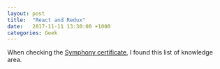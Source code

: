 ```yaml
---
layout: post
title:  "React and Redux"
date:   2017-11-11 13:30:00 +1000
categories: Geek
---
```

When checking the [Symphony certificate](https://sensiolabs.com/en/symfony/certification.html), I found this list of knowledge area.

